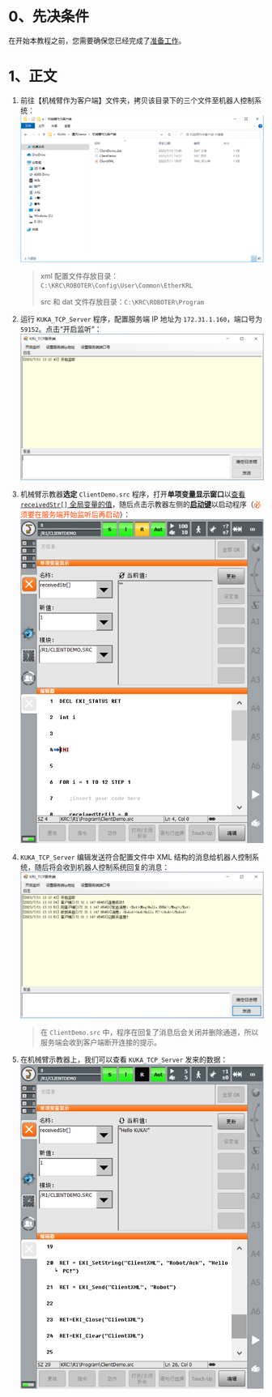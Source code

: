 # 0、先决条件

在开始本教程之前，您需要确保您已经完成了[准备工作](./%E5%87%86%E5%A4%87%E5%B7%A5%E4%BD%9C.md)。

# 1、正文

1. 前往【机械臂作为客户端】文件夹，拷贝该目录下的三个文件至机器人控制系统：<br>![文件位置](./image/ExternalServerKukaClient/1-FileLocation.PNG)

    > xml 配置文件存放目录：`C:\KRC\ROBOTER\Config\User\Common\EtherKRL`
    > 
    > src 和 dat 文件存放目录：`C:\KRC\ROBOTER\Program`

2. 运行 `KUKA_TCP_Server` 程序，配置服务端 IP 地址为 `172.31.1.160`，端口号为 `59152`。点击“开启监听”：<br>![开启监听](./image/ExternalServerKukaClient/2-StartMonitor.PNG)
3. 机械臂示教器**选定** `ClientDemo.src` 程序，打开**单项变量显示窗口**以[查看 `receivedStr[]` 全局变量的值](./%E5%87%86%E5%A4%87%E5%B7%A5%E4%BD%9C.md#AnchorPoint-ShowVariableValue)，随后点击示教器左侧的[**启动键**](https://zhuanlan.zhihu.com/p/425484118)以启动程序（<font color="#ff4500">必须要在服务端开始监听后再启动</font>）：<br>![启动程序](./image/ExternalServerKukaClient/3-StartKrlProgram.bmp)
4. `KUKA_TCP_Server` 编辑发送符合配置文件中 XML 结构的消息给机器人控制系统，随后将会收到机器人控制系统回复的消息：<br>![发送数据](./image/ExternalServerKukaClient/4-SendMsg.PNG)

    > 在 `ClientDemo.src` 中，程序在回复了消息后会关闭并删除通道，所以服务端会收到客户端断开连接的提示。

5. 在机械臂示教器上，我们可以查看 `KUKA_TCP_Server` 发来的数据：![接收数据](./image/ExternalServerKukaClient/5-ReveiveMsg.bmp)
